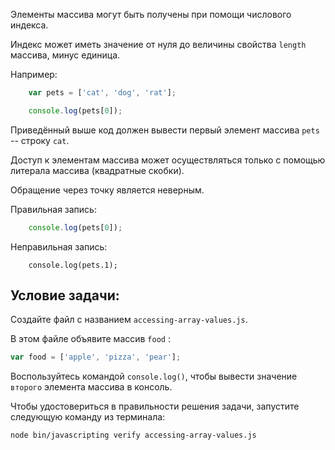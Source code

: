Элементы массива могут быть получены при помощи числового индекса.

Индекс может иметь значение от нуля до величины свойства `length` массива, минус единица.

Например:


```js
	var pets = ['cat', 'dog', 'rat'];

	console.log(pets[0]);
```

Приведённый выше код должен вывести первый элемент массива `pets` -- строку `cat`.

Доступ к элементам массива может осуществляться только с помощью литерала массива (квадратные скобки).

Обращение через точку является неверным.

Правильная запись:

```js
	console.log(pets[0]);
```

Неправильная запись:
```
	console.log(pets.1);
```

## Условие задачи:

Создайте файл с названием `accessing-array-values.js`.

В этом файле объявите массив `food` :
```js
var food = ['apple', 'pizza', 'pear'];
```


Воспользуйтесь командой `console.log()`, чтобы вывести значение `второго` элемента массива в консоль.

Чтобы удостовериться в правильности решения задачи, запустите следующую команду из терминала:

```bash
node bin/javascripting verify accessing-array-values.js
```

